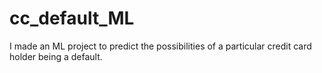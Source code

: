# cc_default_ML
I made an ML project to  predict the possibilities of a particular credit card holder being a default.
